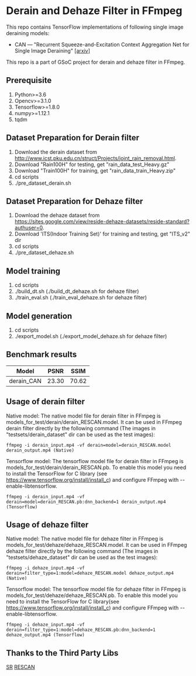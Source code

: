 # Derain and Dehaze Filter in FFmpeg

This repo contains TensorFlow implementations of following single image deraining models:
* CAN &mdash; "Recurrent Squeeze-and-Excitation Context Aggregation Net for Single Image Deraining" [[arxiv]](https://arxiv.org/abs/1807.05698)

This repo is a part of GSoC project for derain and dehaze filter in FFmpeg.

## Prerequisite
1. Python>=3.6
2. Opencv>=3.1.0
3. Tensorflow>=1.8.0
4. numpy>=1.12.1
5. tqdm

## Dataset Preparation for Derain filter
1. Download the derain dataset from http://www.icst.pku.edu.cn/struct/Projects/joint_rain_removal.html. 
2. Download "Rain100H" for testing, get "rain_data_test_Heavy.gz"
3. Download "Train100H" for training, get "rain_data_train_Heavy.zip"
4. cd scripts
5. ./pre_dataset_derain.sh

## Dataset Preparation for Dehaze filter
1. Download the dehaze dataset from https://sites.google.com/view/reside-dehaze-datasets/reside-standard?authuser=0.
2. Download 'ITS(Indoor Training Set)' for training and testing, get "ITS_v2" dir
3. cd scripts
4. ./pre_dataset_dehaze.sh 

## Model training
1. cd scripts
2. ./build_dt.sh (./build_dt_dehaze.sh for dehaze filter)
3. ./train_eval.sh (./train_eval_dehaze.sh for dehaze filter)

## Model generation
1. cd scripts
2. ./export_model.sh (./export_model_dehaze.sh for dehaze filter)

## Benchmark results

Model        | PSNR  | SSIM  |
---------    | :---: | :---: |
derain_CAN   | 23.30 | 70.62 |

## Usage of derain filter
Native model: The native model file for derain filter in FFmpeg is models_for_test/derain/derain_RESCAN.model. It can be used in FFmpeg derain filter directly by the following command (The images in "testsets/derain_dataset" dir can be used as the test images):

    ffmpeg -i derain_input.mp4 -vf derain=model=derain_RESCAN.model derain_output.mp4 (Native)

Tensorflow model: The tensorflow model file for derain filter in FFmpeg is models_for_test/derain/derain_RESCAN.pb. To enable this model you need to install the TensorFlow for C library (see https://www.tensorflow.org/install/install_c) and configure FFmpeg with --enable-libtensorflow. 

    ffmpeg -i derain_input.mp4 -vf derain=model=derain_RESCAN.pb:dnn_backend=1 derain_output.mp4 (Tensorflow)

## Usage of dehaze filter
Native model: The native model file for dehaze filter in FFmpeg is models_for_test/dehaze/dehaze_RESCAN.model. It can be used in FFmpeg dehaze filter directly by the following command (The images in "testsets/dehaze_dataset" dir can be used as the test images):
   
    ffmpeg -i dehaze_input.mp4 -vf derain=filter_type=1:model=dehaze_RESCAN.model dehaze_output.mp4 (Native)

Tensorflow model: The tensorflow model file for dehaze filter in FFmpeg is models_for_test/dehaze/dehaze_RESCAN.pb. To enable this model you need to install the TensorFlow for C library(see https://www.tensorflow.org/install/install_c) and configure FFmpeg with --enable-libtensorflow.

    ffmpeg -i dehaze_input.mp4 -vf derain=filter_type=1:model=dehaze_RESCAN.pb:dnn_backend=1 dehaze_output.mp4 (Tensorflow)   



## Thanks to the Third Party Libs
[SR](https://github.com/HighVoltageRocknRoll/sr)
[RESCAN](https://github.com/XiaLiPKU/RESCAN)
